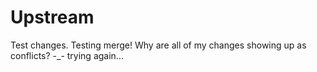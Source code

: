 # Upstream
Test changes.
Testing merge!
Why are all of my changes showing up as conflicts? -_-
trying again...